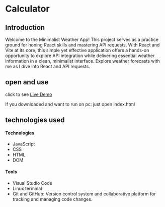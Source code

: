 # Calculator

## Introduction

Welcome to the Minimalist Weather App! This project serves as a practice ground for honing React skills and mastering API requests. With React and Vite at its core, this simple yet effective application offers a hands-on opportunity to explore API integration while delivering essential weather information in a clean, minimalist interface. Explore weather forecasts with me as I dive into React and API requests.

## open and use

click to see [Live Demo](https://giorgidzebisashvili4.github.io/calculator/)

If you downloaded and want to run on pc:
just open index.html

## technologies used

#### Technologies

- JavaScript
- CSS
- HTML
- DOM

#### Tools

- Visual Studio Code
- Linux terminal
- Git and GitHub: Version control system and collaborative platform for tracking and managing code changes.
